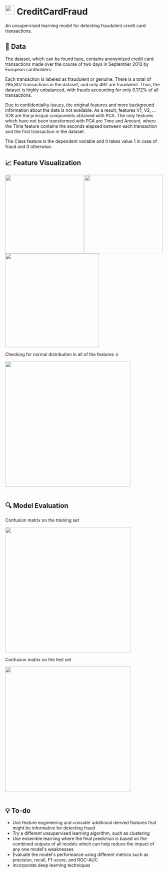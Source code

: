 # <img src="https://imgur.com/KBMMz9K.png" width="30px"> CreditCardFraud

An unsupervised learning model for detecting fraudulent credit card transactions.

## 🏦 Data

The dataset, which can be found [here](https://www.kaggle.com/datasets/mlg-ulb/creditcardfraud), contains anonymized credit card transactions made over the course of two days in September 2013 by European cardholders.

Each transaction is labeled as fraudulent or genuine. There is a total of 285,807 transactions in the dataset, and only 492 are fraudulent. Thus, the dataset is highly unbalanced, with frauds accounting for only 0.172% of all transactions.

Due to confidentiality issues, the original features and more background information about the data is not available. As a result, features V1, V2, … V28 are the principal components obtained with PCA. The only features which have not been transformed with PCA are Time and Amount, where the Time feature contains the seconds elapsed between each transaction and the first transaction in the dataset.

The Class feature is the dependent variable and it takes value 1 in case of fraud and 0 otherwise.

## 📈 Feature Visualization

<p float="middle">
  <img align="center" src="https://imgur.com/GE9fsWA.png" width="250" />
  <img align="center" src="https://imgur.com/8oNLQm1.png" width="250" /> 
  <img align="center" src="https://imgur.com/qKFxdYM.png" width="300" />
</p>

Checking for normal distribution in all of the features ↓

<img src="https://imgur.com/qHmBCnB.png" width="400px">
<br><br>

## 🔍 Model Evaluation

Confusion matrix on the training set

<img src="https://imgur.com/ihwZWqv.png" width="400" />

Confusion matrix on the test set

<img src="https://imgur.com/jCI4znT.png" width="400" />
<br><br>

## 💡 To-do

- Use feature engineering and consider additional derived features that might be informative for detecting fraud
- Try a different unsupervised learning algorithm, such as clustering
- Use ensemble learning where the final prediction is based on the combined outputs of all models which can help reduce the impact of any one model's weaknesses
- Evaluate the model's performance using different metrics such as precision, recall, F1-score, and ROC-AUC
- Incorporate deep learning techniques
